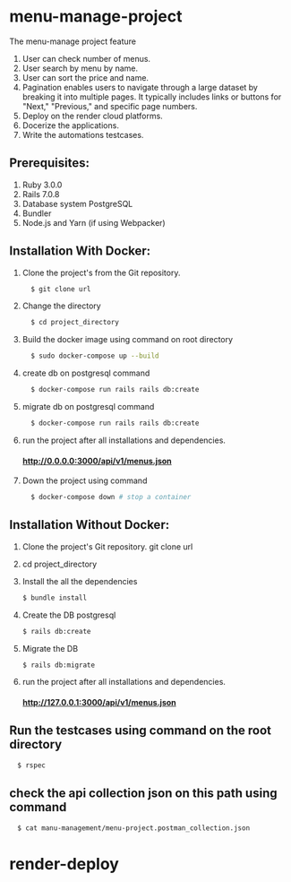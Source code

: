 # menu-manage-project
  The menu-manage project feature
  1. User can check number of menus.
  2. User search by menu by name.
  3. User can sort the price and name.
  4. Pagination enables users to navigate through a large dataset by breaking it into multiple pages. It typically includes links or buttons for "Next," "Previous," and specific page numbers.
  5. Deploy on the render cloud platforms.
  6. Docerize the applications.
  7. Write the automations testcases.

## Prerequisites:
 1. Ruby 3.0.0
 2. Rails 7.0.8
 3. Database system  PostgreSQL
 4. Bundler
 5. Node.js and Yarn (if using Webpacker)

## Installation With Docker:
 1. Clone the project's from the Git repository.
    ```bash
      $ git clone url
    ``` 
 2. Change the directory
    ```bash
      $ cd project_directory
    ``` 

 3. Build the docker image using command on root directory
    ```bash
      $ sudo docker-compose up --build
    ``` 
 4. create db on postgresql command
    ```bash
      $ docker-compose run rails rails db:create
    ``` 
 5. migrate db on postgresql command
    ```bash
      $ docker-compose run rails rails db:create
    ``` 
 6. run the project after all installations and dependencies.

    #### http://0.0.0.0:3000/api/v1/menus.json
 7. Down the project using command

    ```bash
      $ docker-compose down # stop a container
    ``` 
    
## Installation Without Docker:
 1. Clone the project's Git repository.
  git clone url

 2. cd project_directory

 3. Install the all the dependencies
    ```bash
    $ bundle install
    ``` 
 4. Create the DB postgresql
    ```bash
    $ rails db:create
    ``` 
 5. Migrate the DB
    ```bash
    $ rails db:migrate
    ``` 
 6. run the project after all installations and dependencies.
     #### http://127.0.0.1:3000/api/v1/menus.json

## Run the testcases using command on the root directory
  ```bash
    $ rspec
  ```
## check the api collection json on this path using command
  ```bash
    $ cat manu-management/menu-project.postman_collection.json
  ```  



# render-deploy
